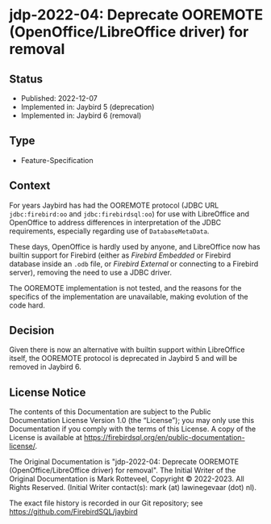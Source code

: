 <!--
SPDX-FileCopyrightText: Copyright 2022-2023 Mark Rotteveel
SPDX-License-Identifier: LicenseRef-PDL-1.0
-->
# jdp-2022-04: Deprecate OOREMOTE (OpenOffice/LibreOffice driver) for removal

## Status

- Published: 2022-12-07
- Implemented in: Jaybird 5 (deprecation)
- Implemented in: Jaybird 6 (removal)

## Type

- Feature-Specification

## Context

For years Jaybird has had the OOREMOTE protocol (JDBC URL `jdbc:firebird:oo` and
`jdbc:firebirdsql:oo`) for use with LibreOffice and OpenOffice to address 
differences in interpretation of the JDBC requirements, especially regarding use 
of `DatabaseMetaData`.

These days, OpenOffice is hardly used by anyone, and LibreOffice now has builtin
support for Firebird (either as _Firebird Embedded_ or Firebird database inside 
an `.odb` file, or _Firebird External_ or connecting to a Firebird server), 
removing the need to use a JDBC driver.

The OOREMOTE implementation is not tested, and the reasons for the specifics of
the implementation are unavailable, making evolution of the code hard.

## Decision

Given there is now an alternative with builtin support within LibreOffice 
itself, the OOREMOTE protocol is deprecated in Jaybird 5 and will be removed in
Jaybird 6.

## License Notice

The contents of this Documentation are subject to the Public Documentation
License Version 1.0 (the “License”); you may only use this Documentation if you
comply with the terms of this License. A copy of the License is available at
<https://firebirdsql.org/en/public-documentation-license/>.

The Original Documentation is "jdp-2022-04: Deprecate OOREMOTE (OpenOffice/LibreOffice driver) for removal".
The Initial Writer of the Original Documentation is Mark Rotteveel,
Copyright © 2022-2023. All Rights Reserved. (Initial Writer contact(s):
mark (at) lawinegevaar (dot) nl).

<!--
Contributor(s): ______________________________________.
Portions created by ______ are Copyright © _________ [Insert year(s)]. All Rights Reserved.
(Contributor contact(s): ________________ [Insert hyperlink/alias]).
-->

The exact file history is recorded in our Git repository; see
<https://github.com/FirebirdSQL/jaybird>
